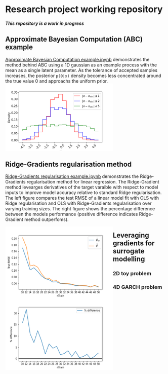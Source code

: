 # Research project working repository

**_This repository is a work in progress_**

 ## Approximate Bayesian Computation (ABC) example
[Approximate Bayesian Computation example.ipynb](ABC_example/Approximate%20Bayesian%20Computation%20example.ipynb) demonstrates the method behind ABC using a 1D gaussian as an example process with the mean as a single latent parameter. As the tolerance of accepted samples increases, the posterior `p(θ|x)` density becomes less concentrated around the true value 0 and approachs the uniform prior.  
<img  src="ABC_example/ABC_ex.png" width="340" align="center" />



## Ridge-Gradients regularisation method
[Ridge-Gradients regularisation example.ipynb](Regularising%20regression%20with%20gradients/Ridge-Gradient%20regularisation%20example.ipynb) demonstrates the Ridge-Gradients regularisation method for linear regression. The Ridge-Gradient method levearges derivatives of the target varaible with respect to model inputs to improve model accuracy relative to standard Ridge regularisation. The left figure compares the test RMSE of a linear model fit with OLS with Ridge regularisation and OLS with Ridge-Gradients regularisation over varying training sizes. The right figure shows the percentage difference between the models performance (positive difference indicates Ridge-Gradient method outperfoms).

<img  src="Regularising%20regression%20with%20gradients/beta_versus_betarg_rmse.png" width="340" align="left" />
<img  src="Regularising%20regression%20with%20gradients/beta_versus_betarg_diff.png" width="340" align="left" />


## Leveraging gradients for surrogate modelling 
### 2D toy problem
### 4D GARCH problem

